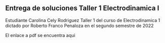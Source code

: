 
## Entrega de soluciones Taller 1 Electrodinamica I
Estudiante Carolina Cely Rodriguez
Taller 1 del curso de Electrodinamica 1 dictado por Roberto Franco Penaloza en el segundo semestre de 2022

El enlace a pdf se encuentra aqui
